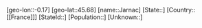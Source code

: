 ﻿---
location: [45.68,-0.17]
type: City
tags:
- geo/City


SpocWebEntityId: 31163
isDeleted: false
confidential: public

---
[geo-lon::-0.17]
[geo-lat::45.68]
[name::Jarnac]
[State::]
[Country::[[France]]]
[StateId::]
[Population::]
[Unknown::]

